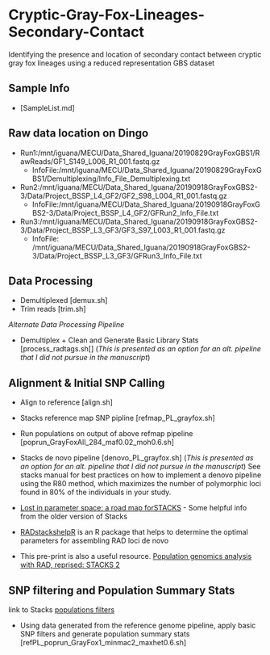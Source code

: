# Cryptic-Gray-Fox-Lineages-Secondary-Contact
Identifying the presence and location of secondary contact between cryptic gray fox lineages using a reduced representation GBS dataset

## **Sample Info**
* [SampleList.md]

## Raw data location on Dingo
* Run1:/mnt/iguana/MECU/Data_Shared_Iguana/20190829GrayFoxGBS1/RawReads/GF1_S149_L006_R1_001.fastq.gz
  * InfoFile:/mnt/iguana/MECU/Data_Shared_Iguana/20190829GrayFoxGBS1/Demultiplexing/Info_File_Demultiplexing.txt 
* Run2:/mnt/iguana/MECU/Data_Shared_Iguana/20190918GrayFoxGBS2-3/Data/Project_BSSP_L4_GF2/GF2_S98_L004_R1_001.fastq.gz
  * InfoFile:/mnt/iguana/MECU/Data_Shared_Iguana/20190918GrayFoxGBS2-3/Data/Project_BSSP_L4_GF2/GFRun2_Info_File.txt
* Run3:/mnt/iguana/MECU/Data_Shared_Iguana/20190918GrayFoxGBS2-3/Data/Project_BSSP_L3_GF3/GF3_S97_L003_R1_001.fastq.gz
  * InfoFile: /mnt/iguana/MECU/Data_Shared_Iguana/20190918GrayFoxGBS2-3/Data/Project_BSSP_L3_GF3/GFRun3_Info_File.txt  

## **Data Processing**
* Demultiplexed [demux.sh] 
* Trim reads [trim.sh]

*Alternate Data Processing Pipeline*
* Demultiplex + Clean and Generate Basic Library Stats [process_radtags.sh[] (*This is presented as an option for an alt. pipeline that I did not pursue in the manuscript*)

## Alignment & Initial SNP Calling
* Align to reference [align.sh]
* Stacks reference map SNP pipline [refmap_PL_grayfox.sh]
* Run populations on output of above refmap pipeline [poprun_GrayFoxAll_284_maf0.02_moh0.6.sh]

* Stacks de novo pipeline [denovo_PL_grayfox.sh] (*This is presented as an option for an alt. pipeline that I did not pursue in the manuscript*) See stacks manual for best practices on how to implement a denovo pipeline using the R80 method, which maximizes the number of polymorphic loci found in 80% of the individuals in your study.
 *  [Lost in parameter space: a road map forSTACKS](https://besjournals.onlinelibrary.wiley.com/doi/epdf/10.1111/2041-210X.12775) - Some helpful info from the older version of Stacks
 *  [RADstackshelpR](https://devonderaad.github.io/RADstackshelpR/index.html) is an R package that helps to determine the optimal parameters for assembling RAD loci de novo
 *  This pre-print is also a useful resource. [Population genomics analysis with RAD, reprised: STACKS 2](https://www.biorxiv.org/content/biorxiv/early/2021/11/04/2021.11.02.466953.full.pdf) 

## SNP filtering and Population Summary Stats
link to Stacks [populations filters]( http://catchenlab.life.illinois.edu/stacks/comp/populations.php)
* Using data generated from the reference genome pipeline, apply basic SNP filters and generate population summary stats [refPL_poprun_GrayFox1_minmac2_maxhet0.6.sh]

